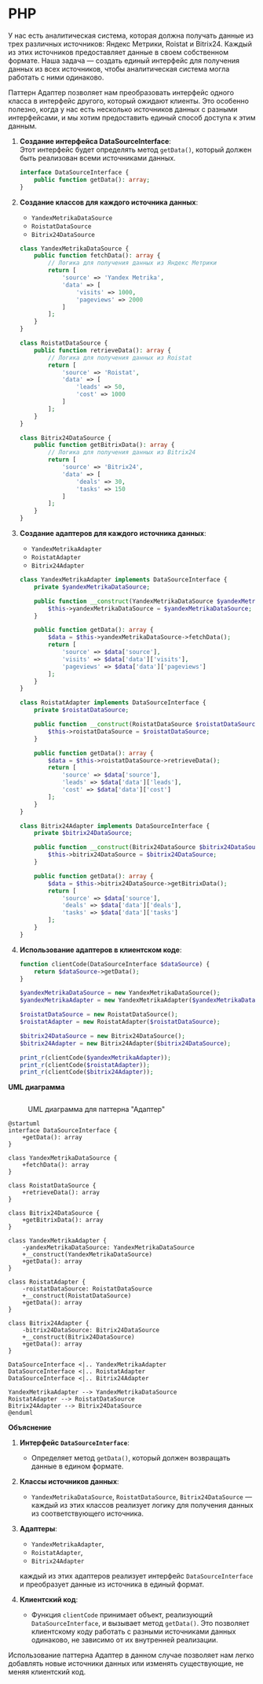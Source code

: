 # PHP

У нас есть аналитическая система, которая должна получать данные из трех различных источников: Яндекс Метрики, Roistat и Bitrix24. Каждый из этих источников предоставляет данные в своем собственном формате. Наша задача — создать единый интерфейс для получения данных из всех источников, чтобы аналитическая система могла работать с ними одинаково.

Паттерн Адаптер позволяет нам преобразовать интерфейс одного класса в интерфейс другого, который ожидают клиенты. Это особенно полезно, когда у нас есть несколько источников данных с разными интерфейсами, и мы хотим предоставить единый способ доступа к этим данным.

1.  **Создание интерфейса DataSourceInterface**:\
    Этот интерфейс будет определять метод `getData()`, который должен быть реализован всеми источниками данных.

    ```php
    interface DataSourceInterface {
        public function getData(): array;
    }
    ```
2.  **Создание классов для каждого источника данных**:

    * `YandexMetrikaDataSource`
    * `RoistatDataSource`
    * `Bitrix24DataSource`

    ```php
    class YandexMetrikaDataSource {
        public function fetchData(): array {
            // Логика для получения данных из Яндекс Метрики
            return [
                'source' => 'Yandex Metrika',
                'data' => [
                    'visits' => 1000,
                    'pageviews' => 2000
                ]
            ];
        }
    }

    class RoistatDataSource {
        public function retrieveData(): array {
            // Логика для получения данных из Roistat
            return [
                'source' => 'Roistat',
                'data' => [
                    'leads' => 50,
                    'cost' => 1000
                ]
            ];
        }
    }

    class Bitrix24DataSource {
        public function getBitrixData(): array {
            // Логика для получения данных из Bitrix24
            return [
                'source' => 'Bitrix24',
                'data' => [
                    'deals' => 30,
                    'tasks' => 150
                ]
            ];
        }
    }
    ```
3.  **Создание адаптеров для каждого источника данных**:

    * `YandexMetrikaAdapter`
    * `RoistatAdapter`
    * `Bitrix24Adapter`

    ```php
    class YandexMetrikaAdapter implements DataSourceInterface {
        private $yandexMetrikaDataSource;

        public function __construct(YandexMetrikaDataSource $yandexMetrikaDataSource) {
            $this->yandexMetrikaDataSource = $yandexMetrikaDataSource;
        }

        public function getData(): array {
            $data = $this->yandexMetrikaDataSource->fetchData();
            return [
                'source' => $data['source'],
                'visits' => $data['data']['visits'],
                'pageviews' => $data['data']['pageviews']
            ];
        }
    }

    class RoistatAdapter implements DataSourceInterface {
        private $roistatDataSource;

        public function __construct(RoistatDataSource $roistatDataSource) {
            $this->roistatDataSource = $roistatDataSource;
        }

        public function getData(): array {
            $data = $this->roistatDataSource->retrieveData();
            return [
                'source' => $data['source'],
                'leads' => $data['data']['leads'],
                'cost' => $data['data']['cost']
            ];
        }
    }

    class Bitrix24Adapter implements DataSourceInterface {
        private $bitrix24DataSource;

        public function __construct(Bitrix24DataSource $bitrix24DataSource) {
            $this->bitrix24DataSource = $bitrix24DataSource;
        }

        public function getData(): array {
            $data = $this->bitrix24DataSource->getBitrixData();
            return [
                'source' => $data['source'],
                'deals' => $data['data']['deals'],
                'tasks' => $data['data']['tasks']
            ];
        }
    }
    ```
4.  **Использование адаптеров в клиентском коде**:

    ```php
    function clientCode(DataSourceInterface $dataSource) {
        return $dataSource->getData();
    }

    $yandexMetrikaDataSource = new YandexMetrikaDataSource();
    $yandexMetrikaAdapter = new YandexMetrikaAdapter($yandexMetrikaDataSource);

    $roistatDataSource = new RoistatDataSource();
    $roistatAdapter = new RoistatAdapter($roistatDataSource);

    $bitrix24DataSource = new Bitrix24DataSource();
    $bitrix24Adapter = new Bitrix24Adapter($bitrix24DataSource);

    print_r(clientCode($yandexMetrikaAdapter));
    print_r(clientCode($roistatAdapter));
    print_r(clientCode($bitrix24Adapter));
    ```

**UML диаграмма**

<figure><img src="../../../../../.gitbook/assets/image.png" alt=""><figcaption><p>UML диаграмма для паттерна "Адаптер"</p></figcaption></figure>

```plant-uml
@startuml
interface DataSourceInterface {
    +getData(): array
}

class YandexMetrikaDataSource {
    +fetchData(): array
}

class RoistatDataSource {
    +retrieveData(): array
}

class Bitrix24DataSource {
    +getBitrixData(): array
}

class YandexMetrikaAdapter {
    -yandexMetrikaDataSource: YandexMetrikaDataSource
    +__construct(YandexMetrikaDataSource)
    +getData(): array
}

class RoistatAdapter {
    -roistatDataSource: RoistatDataSource
    +__construct(RoistatDataSource)
    +getData(): array
}

class Bitrix24Adapter {
    -bitrix24DataSource: Bitrix24DataSource
    +__construct(Bitrix24DataSource)
    +getData(): array
}

DataSourceInterface <|.. YandexMetrikaAdapter
DataSourceInterface <|.. RoistatAdapter
DataSourceInterface <|.. Bitrix24Adapter

YandexMetrikaAdapter --> YandexMetrikaDataSource
RoistatAdapter --> RoistatDataSource
Bitrix24Adapter --> Bitrix24DataSource
@enduml
```

**Объяснение**

1. **Интерфейс `DataSourceInterface`**:
   * Определяет метод `getData()`, который должен возвращать данные в едином формате.
2. **Классы источников данных**:
   * `YandexMetrikaDataSource`, `RoistatDataSource`, `Bitrix24DataSource` — каждый из этих классов реализует логику для получения данных из соответствующего источника.
3.  **Адаптеры**:

    * `YandexMetrikaAdapter`,&#x20;
    * `RoistatAdapter`,&#x20;
    * `Bitrix24Adapter`&#x20;

    каждый из этих адаптеров реализует интерфейс `DataSourceInterface` и преобразует данные из источника в единый формат.
4. **Клиентский код**:
   * Функция `clientCode` принимает объект, реализующий `DataSourceInterface`, и вызывает метод `getData()`. Это позволяет клиентскому коду работать с разными источниками данных одинаково, не зависимо от их внутренней реализации.

Использование паттерна Адаптер в данном случае позволяет нам легко добавлять новые источники данных или изменять существующие, не меняя клиентский код.
